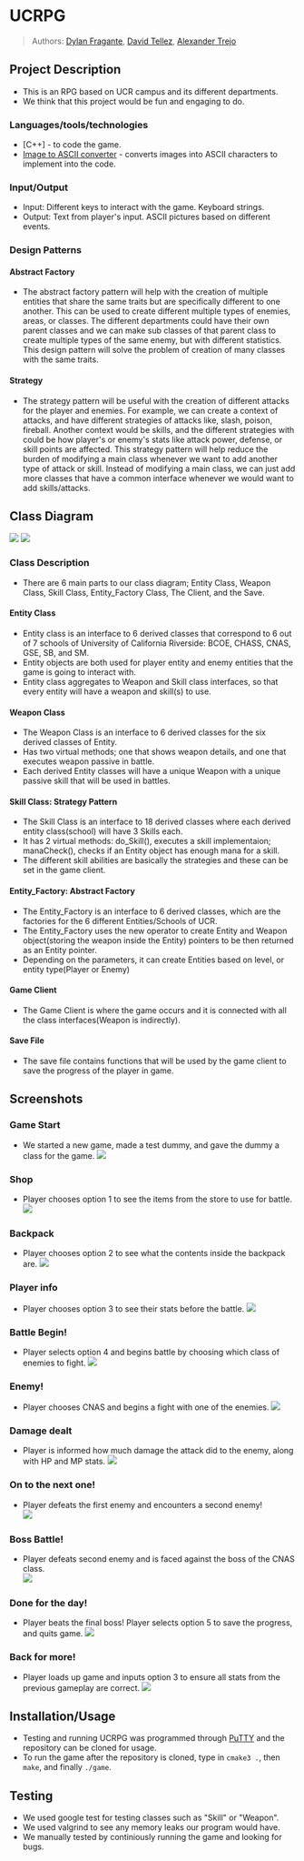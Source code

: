 # UCRPG

 > Authors: [Dylan Fragante](https://github.com/sandy2304),
            [David Tellez](https://github.com/Davtellez01),
            [Alexander Trejo](https://github.com/trejotrejotrejo)
 
 ## Project Description
 * This is an RPG based on UCR campus and its different departments.
 * We think that this project would be fun and engaging to do. 
 ### Languages/tools/technologies
 * [C++] - to code the game.
 * [Image to ASCII converter](https://manytools.org/hacker-tools/convert-images-to-ascii-art/) - converts images into ASCII characters to implement into the code.
 ### Input/Output
 * Input: Different keys to interact with the game. Keyboard strings.
 * Output: Text from player's input. ASCII pictures based on different events.
 ### Design Patterns 
 #### Abstract Factory 
 * The abstract factory pattern will help with the creation of multiple entities that share the same traits but are specifically different to one another. This can be used to create different multiple types of enemies, areas, or classes. The different departments could have their own parent classes and we can make sub classes of that parent class to create multiple types of the same enemy, but with different statistics. This design pattern will solve the problem of creation of many classes with the same traits.
#### Strategy
* The strategy pattern will be useful with the creation of different attacks for the player and enemies. For example, we can create a context of attacks, and have different strategies of attacks like, slash, poison, fireball. Another context would be skills, and the different strategies with could be how player's or enemy's stats like attack power, defense, or skill points are affected. This strategy pattern will help reduce the burden of modifying a main class whenever we want to add another type of attack or skill. Instead of modifying a main class, we can just add more classes that have a common interface whenever we would want to add skills/attacks.

## Class Diagram
![](images/CS100_Project_Final_OMT_UML_Diagram(1).png)
![](images/CS100_Project_Final_OMT_UML_Diagram(2).png)
### Class Description
* There are 6 main parts to our class diagram; Entity Class, Weapon Class, Skill Class, Entity_Factory Class, The Client, and the Save.
#### Entity Class
* Entity class is an interface to 6 derived classes that correspond to 6 out of 7 schools of University of California Riverside: BCOE, CHASS, CNAS, GSE, SB, and SM.
* Entity objects are both used for player entity and enemy entities that the game is going to interact with.
* Entity class aggregates to Weapon and Skill class interfaces, so that every entity will have a weapon and skill(s) to use.
#### Weapon Class
* The Weapon Class is an interface to 6 derived classes for the six derived classes of Entity.
* Has two virtual methods; one that shows weapon details, and one that executes weapon passive in battle.
* Each derived Entity classes will have a unique Weapon with a unique passive skill that will be used in battles.
#### Skill Class: Strategy Pattern
* The Skill Class is an interface to 18 derived classes where each derived entity class(school) will have 3 Skills each.
* It has 2 virtual methods: do_Skill(), executes a skill implementaion; manaCheck(), checks if an Entity object has enough mana for a skill.
* The different skill abilities are basically the strategies and these can be set in the game client.
#### Entity_Factory: Abstract Factory
* The Entity_Factory is an interface to 6 derived classes, which are the factories for the 6 different Entities/Schools of UCR.
* The Entity_Factory uses the new operator to create Entity and Weapon object(storing the weapon inside the Entity) pointers to be then returned as an Entity pointer.
* Depending on the parameters, it can create Entities based on level, or entity type(Player or Enemy)
#### Game Client
* The Game Client is where the game occurs and it is connected with all the class interfaces(Weapon is indirectly).
#### Save File
* The save file contains functions that will be used by the game client to save the progress of the player in game.
 
 ## Screenshots
 ### Game Start
 * We started a new game, made a test dummy, and gave the dummy a class for the game. 
 ![](images/projectscreenshot1.PNG)
 ### Shop
 * Player chooses option 1 to see the items from the store to use for battle.
 ![](images/projectscreenshot2.PNG)
 ### Backpack
 * Player chooses option 2 to see what the contents inside the backpack are. 
 ![](images/projectscreenshot3.PNG)
 ### Player info
 * Player chooses option 3 to see their stats before the battle. 
 ![](images/projectscreenshot4.PNG)
 ### Battle Begin!
 * Player selects option 4 and begins battle by choosing which class of enemies to fight.
 ![](images/projectscreenshot5.PNG)
 ### Enemy!
 * Player chooses CNAS and begins a fight with one of the enemies.
 ![](images/projectscreenshot6.PNG)
 ### Damage dealt
 * Player is informed how much damage the attack did to the enemy, along with HP and MP stats.
 ![](images/projectscreenshot7.PNG)
 ### On to the next one!
 * Player defeats the first enemy and encounters a second enemy!  
 ![](images/projectscreenshot8.PNG)
 ### Boss Battle!
 * Player defeats second enemy and is faced against the boss of the CNAS class.  
 ![](images/projectscreenshot9.PNG)
 ### Done for the day!
 * Player beats the final boss! Player selects option 5 to save the progress, and quits game. 
 ![](images/projectscreenshot10.PNG)
 ### Back for more!
 * Player loads up game and inputs option 3 to ensure all stats from the previous gameplay are correct.
 ![](images/projectscreenshot11.PNG)
 ## Installation/Usage
 * Testing and running UCRPG was programmed through [PuTTY](https://putty.org) and the repository can be cloned for usage. 
 * To run the game after the repository is cloned, type in `cmake3 .`, then `make`, and finally `./game`. 
 ## Testing
 * We used google test for testing classes such as "Skill" or "Weapon". 
 * We used valgrind to see any memory leaks our program would have.
 * We manually tested by continiously running the game and looking for bugs.
 
